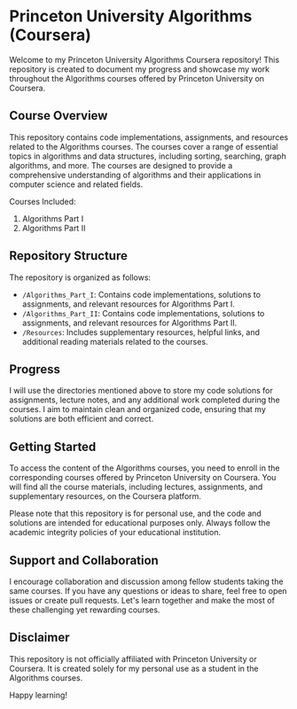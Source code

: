 # Princeton University Algorithms (Coursera)

Welcome to my Princeton University Algorithms Coursera repository! This repository is created to document my progress and showcase my work throughout the Algorithms courses offered by Princeton University on Coursera.

## Course Overview

This repository contains code implementations, assignments, and resources related to the Algorithms courses. The courses cover a range of essential topics in algorithms and data structures, including sorting, searching, graph algorithms, and more. The courses are designed to provide a comprehensive understanding of algorithms and their applications in computer science and related fields.

Courses Included:
1. Algorithms Part I
2. Algorithms Part II

## Repository Structure

The repository is organized as follows:

- `/Algorithms_Part_I`: Contains code implementations, solutions to assignments, and relevant resources for Algorithms Part I.
- `/Algorithms_Part_II`: Contains code implementations, solutions to assignments, and relevant resources for Algorithms Part II.
- `/Resources`: Includes supplementary resources, helpful links, and additional reading materials related to the courses.

## Progress

I will use the directories mentioned above to store my code solutions for assignments, lecture notes, and any additional work completed during the courses. I aim to maintain clean and organized code, ensuring that my solutions are both efficient and correct.

## Getting Started

To access the content of the Algorithms courses, you need to enroll in the corresponding courses offered by Princeton University on Coursera. You will find all the course materials, including lectures, assignments, and supplementary resources, on the Coursera platform.

Please note that this repository is for personal use, and the code and solutions are intended for educational purposes only. Always follow the academic integrity policies of your educational institution.

## Support and Collaboration

I encourage collaboration and discussion among fellow students taking the same courses. If you have any questions or ideas to share, feel free to open issues or create pull requests. Let's learn together and make the most of these challenging yet rewarding courses.

## Disclaimer

This repository is not officially affiliated with Princeton University or Coursera. It is created solely for my personal use as a student in the Algorithms courses.

Happy learning!
